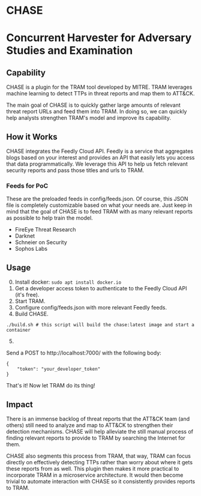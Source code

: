# CHASE  
# Concurrent Harvester for Adversary Studies and Examination  

Capability
---------------
CHASE is a plugin for the TRAM tool developed by MITRE. TRAM leverages machine learning to detect
TTPs in threat reports and map them to ATT&CK.  

The main goal of CHASE is to quickly gather large amounts of relevant threat report URLs and feed them into TRAM. In doing so, we can quickly help
analysts strengthen TRAM's model and improve its capability.

How it Works
---------------

CHASE integrates the Feedly Cloud API. Feedly is a service that aggregates blogs based on your interest and provides an API that easily lets you access that data programmatically. We leverage this API to help us fetch relevant security reports and pass those titles and urls to TRAM.

### Feeds for PoC

These are the preloaded feeds in config/feeds.json. Of course, this JSON file is completely customizable based on what your needs are. Just keep in mind that the goal of CHASE is to feed TRAM with as many relevant reports as possible to help train the model.

- FireEye Threat Research
- Darknet
- Schneier on Security
- Sophos Labs

Usage
---------------

0. Install docker: `sudo apt install docker.io`  
1. Get a developer access token to authenticate to the Feedly Cloud API (it's free).
2. Start TRAM.
3. Configure config/feeds.json with more relevant Feedly feeds.
4. Build CHASE.
``` 
./build.sh # this script will build the chase:latest image and start a container
```  
5. 
Send a POST to http://localhost:7000/ with the following body:  

```
{
    "token": "your_developer_token"
}
```

That's it! Now let TRAM do its thing!

Impact
----------------

There is an immense backlog of threat reports that the ATT&CK team (and others) still need to analyze and map to ATT&CK to strengthen their detection mechanisms. CHASE will help alleviate the still manual process of finding relevant reports to provide to TRAM by searching the Internet for them.  

CHASE also segments this process from TRAM, that way, TRAM can focus directly on effectively detecting TTPs rather than worry about where it gets these reports from as well. This plugin then makes it more practical to incorporate TRAM in a microservice architecture. It would then become trivial to automate interaction with CHASE so it consistently provides reports to TRAM.